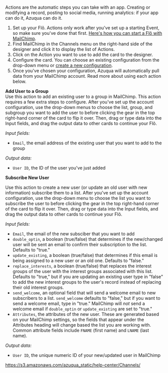 Actions are the automatic steps you can take with an app. Creating or modifying a record, posting to social media, running analytics: if your app can do it, Azuqua can do it. 

1. Set up your Flõ. Actions only work after you've set up a starting Event, so make sure you've done that first. [Here's how you can start a Fl&otilde; with MailChimp]().
2. Find MailChimp in the Channels menu on the right-hand side of the designer and click it to display the list of Actions.
3. Click on the Action you want to use to add the card to the designer. 
4. Configure the card. You can choose an existing configuration from the drop-down menu or [create a new configuration](). 
5. Once you've chosen your configuration, Azuqua will automatically pull data from your MailChimp account. Read more about using each action below.

**Add User to a Group**  
Use this action to add an existing user to a group in MailChimp. This action requires a few extra steps to configure. After you've set up the account configuration, use the drop-down menus to choose the list, group, and subgroup you want to add the user to before clicking the gear in the top right-hand corner of the card to flip it over. Then, drag or type data into the Input fields, and drag the output data to other cards to continue your Flõ. 

*Input fields:*

* `Email`, the email address of the existing user that you want to add to the group


*Output data:*

* `User ID`, the ID of the user you've just added

**Subscribe New User**

Use this action to create a new user (or update an old user with new information) subscribe them to a list. After you've set up the account configuration, use the drop-down menu to choose the list you want to subscribe the user to before clicking the gear in the top right-hand corner of the card to flip it over. Then, drag or type data into the Input fields, and drag the output data to other cards to continue your Flõ.

*Input fields:* 

* `Email`, the email of the new subsciber that you want to add
* `double_optin`, a boolean (true/false) that determines if the new/changed user will be sent an email to confirm their subscription to the list. Defaults to "true."
* `update_existing`, a boolean (true/false) that determines if this email is being assigned to a new user or an old one. Defaults to "false."
* `replace_interests`, a boolean (true/false) that replaces the interest groups of the user with the interest groups associated with this list. Defaults to "true," but if you are updating an existing user type in "false" to add the new interest groups to the user's record instead of replacing their old interest groups. 
* `send_welcome`, an optional field that will send a welcome email to new subscribers to a list. `send_welcome` defaults to "false," but if you want to send a welcome email, type in "true." MailChimp will *not* send a welcome email if `double_optin` or `update_existing` are set to "true."
* `Attributes`, the attributes of the new user. These are generated based on your MailChimp settings, so the fields that appear under the Attributes heading will change based the list you are working with. Common attribute fields include `FNAME` (first name) and `LNAME` (last name). 

*Output data:*

* `User ID`, the unique numeric ID of your new/updated user in MailChimp


<div>
    <div style="width: 60%; float: left; margin-right: 10px">
    </div>
    <div style="width: 30%, float: left">
    </div>
</div>

https://s3.amazonaws.com/azuqua_static/help-center/Channels/
